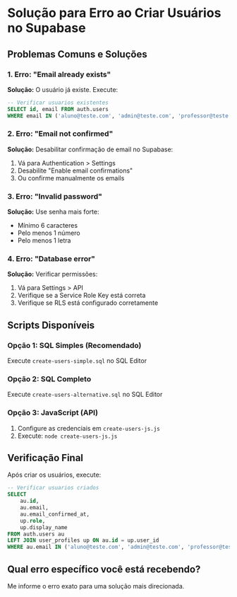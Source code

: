 # Solução para Erro ao Criar Usuários no Supabase

## Problemas Comuns e Soluções

### 1. **Erro: "Email already exists"**
**Solução:** O usuário já existe. Execute:
```sql
-- Verificar usuarios existentes
SELECT id, email FROM auth.users 
WHERE email IN ('aluno@teste.com', 'admin@teste.com', 'professor@teste.com');
```

### 2. **Erro: "Email not confirmed"**
**Solução:** Desabilitar confirmação de email no Supabase:
1. Vá para Authentication > Settings
2. Desabilite "Enable email confirmations"
3. Ou confirme manualmente os emails

### 3. **Erro: "Invalid password"**
**Solução:** Use senha mais forte:
- Mínimo 6 caracteres
- Pelo menos 1 número
- Pelo menos 1 letra

### 4. **Erro: "Database error"**
**Solução:** Verificar permissões:
1. Vá para Settings > API
2. Verifique se a Service Role Key está correta
3. Verifique se RLS está configurado corretamente

## Scripts Disponíveis

### **Opção 1: SQL Simples (Recomendado)**
Execute `create-users-simple.sql` no SQL Editor

### **Opção 2: SQL Completo**
Execute `create-users-alternative.sql` no SQL Editor

### **Opção 3: JavaScript (API)**
1. Configure as credenciais em `create-users-js.js`
2. Execute: `node create-users-js.js`

## Verificação Final

Após criar os usuários, execute:
```sql
-- Verificar usuarios criados
SELECT 
    au.id,
    au.email,
    au.email_confirmed_at,
    up.role,
    up.display_name
FROM auth.users au
LEFT JOIN user_profiles up ON au.id = up.user_id
WHERE au.email IN ('aluno@teste.com', 'admin@teste.com', 'professor@teste.com');
```

## Qual erro específico você está recebendo?
Me informe o erro exato para uma solução mais direcionada.
